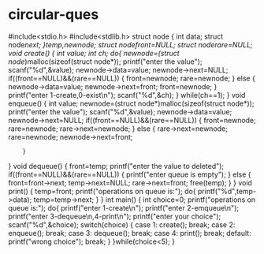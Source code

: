 # circular-ques

#include<stdio.h>
#include<stdlib.h>
struct node
{
        int data;
        struct node*next;
}*temp,*newnode;
struct node*front=NULL;
struct node*rare=NULL;
void create()
 {
        int value;
        int ch;
        do{
        newnode=(struct node*)malloc(sizeof(struct node*));
        printf("enter the value");
        scanf("%d",&value);
        newnode->data=value;
        newnode->next=NULL;
        if((front==NULL)&&(rare==NULL))
        {
                front=newnode;
                rare=newnode;
        }
        else
        {
                newnode->data=value;
                newnode->next=front;
                front=newnode;
        }
        printf("enter 1-create,0-exist\n");
        scanf("%d",&ch);
        }
        while(ch==1);
 }
void enqueue()
{
        int value;
        newnode=(struct node*)malloc(sizeof(struct node*));
        printf("enter the value");
        scanf("%d",&value);
        newnode->data=value;
        newnode->next=NULL;
        if((front==NULL)&&(rare==NULL))
        {
                front=newnode;
                rare=newnode;
                rare->next=newnode;
        }
        else
        {
                rare->next=newnode;
                rare=newnode;
                newnode->next=front;

        }
}
void dequeue()
{
        front=temp;
        printf("enter the value to deleted");
        if((front==NULL)&&(rare==NULL))
        {
                printf("enter queue is empty");
        }
        else
        {
                front=front->next;
                temp->next=NULL;
                rare->next=front;
                free(temp);
        }
}
void print()
{
        temp=front;
        printf("operations on queue is:");
        do{
                printf("%d",temp->data);
                temp=temp->next;
        }
}
int main()
{
        int choice=0;
        printf("operations on queue is:");
        do{
            printf("enter 1-create\n");
            printf("enter 2-emqueue\n");
            printf("enter 3-dequeue\n,4-print\n");
            printf("enter your choice");
            scanf("%d",&choice);
            switch(choice)
        {
                case 1:
                        create();
                        break;
                case 2:
                        enqueue();
                        break;
                case 3:
                        dequeue();
                        break;
                case 4:
                        print();
                        break;
                default:
                        printf("wrong choice");
                        break;
        }
        }while(choice<5);
}
